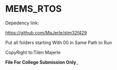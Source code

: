 # MEMS_RTOS

Depedency link:

https://github.com/MaJerle/stm32f429

Put all folders starting With 00 in Same Path to Run

CopyRight to:Tilen Majerle

________File For College Submission Only_________
 
